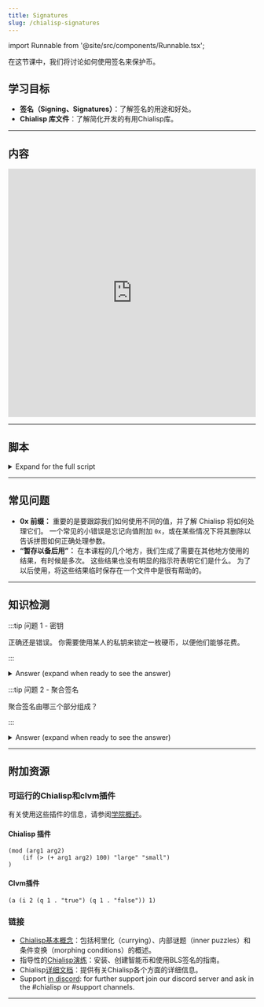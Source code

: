 ```yaml
---
title: Signatures
slug: /chialisp-signatures
---
```


import Runnable from '@site/src/components/Runnable.tsx';

在这节课中，我们将讨论如何使用签名来保护币。

## 学习目标

- **签名（Signing、Signatures）**：了解签名的用途和好处。
- **Chialisp 库文件**：了解简化开发的有用Chialisp库。

---

## 内容

<div class="videoWrapper">
<iframe width="100%" height="504" src="https://www.youtube.com/embed/zD1rhLKgc9Y" frameborder="0" allowfullscreen="allowfullscreen"></iframe>
</div>

---

## 脚本

<details>

<summary> Expand for the full script </summary>

00:00\
我们创建了我们的第一个智能币，并将其安全地保护，只有拥有正确密码的人才能使用它。 在本视频中，我们将使用签名来保护我们的币，以便只有拥有正确签名的人才能使用这个币。

00:20\
那么什么是签名？ 数字签名允许您使用私钥对消息进行签名。 然后，接收方可以使用您的公钥验证此消息。 让我们从签署消息并验证它的示例开始。

00:40\
运行 `chia keys sign --message`，消息为 `"hello"`，`--hdpath m`，然后选择您的钱包ID。 此过程将使用您的私钥对消息 'hello' 进行签名。 要验证此消息，我们将运行 `chia keys verify`，输入消息，然后是签名和发送方的公钥。 (`chia keys verify --message hello --signature [SIG] --public_key [PUB_KEY]`)

01:00\
现在我们知道签名的工作原理了，让我们创建一个只有在提供正确签名时才能花费的币。 因此，在我们的 chialisp 文件中，让我们定义一个接受两个参数的模块。 第一个将是我们稍后将添加的公钥。 这将确定谁可以花费这个币。

01:20\
第二个参数将是决定如何花费币的条件。 接下来，我们将包含一些库，以使我们的代码更易于编写。 第一个库允许我们使用编写的条件代码而不是数字代码，第二个库是一个用于树哈希的库。

01:40\
要安装这些库，在终端中运行此命令。 `cdv clsp retrieve sha256tree condition-codes`. 回到我们的 chialisp 文件，我们将使用 `c` 定义一个组合语句，对于第一个参数，创建一个由 `AGG_SIG_ME` 条件、我们的公钥参数和通过树哈希库的条件参数组成的列表。 (`(c (list AGG_SIG_ME PUBLIC_KEY (sha256tree conditions)) conditions)`)

02:00\
组合语句中的第二个参数将是传递到程序中的条件。 那么这是做什么的呢？ `AGG_SIG_ME` 条件是一个标准条件，用公钥签名消息。 在这种情况下，我们将在键和消息是条件参数的树哈希之后对键进行曲线处理。

02:20\
我们这样做是为了防止农民修改条件。 因此，为了花费币，用户必须提供一个包含条件列表的解决方案；或者他们希望如何花费币的方式；以及一个签名，以表明他们是授权进行操作的人。

02:40\
在本示例中，我们将创建一个解决方案，该解决方案使用 `CREATE_COIN` 条件来解锁币的价值，并将其发送回我们的钱包。 首先，让我们完成创建此币。 我们将使用 `chia keys show` 获取我们的主公钥，并将其曲线化到我们的程序中。 重要的是要用 `0x` 前缀表示它是一个值。

03:00\
现在我们将使用 `opc` 获取拼图展示，并输入编译代码。 记得保存这个以备将来使用。 对于拼图哈希，我们将运行 `opc -h` 并输入编译代码。 我们也会保存这个以备将来使用。 我们需要将拼图哈希编码成一个地址。 运行 `cdv encode --prefix txch` 并输入拼图哈希。

03:20\
这给了我们拼图地址。 现在，我们将发送一定量的 chia 到这个地址以锁定它。 然后我们会检查状态。 一旦确认，我们就可以花费它了。

03:40\
要花费这个币，我们需要创建一个花费包。 看一下这个大纲。 这应该看起来很熟悉，就像我们在上一个视频中创建的花费包一样。 我们需要四件东西，币记录，我们已经计算过的拼图展示，我们想要提供的解决方案以及一个聚合签名来授权我们的花费。

04:00\
要获取币记录，请运行 `cdv rpc coinrecords --by puzzlehash`，并输入之前的拼图哈希。 复制币对象，并将其粘贴到花费包模板中。 接下来，我们可以输入我们之前计算过的拼图展示。 对于解决方案，我们将需要做一些工作。

04:20\
我们将使用标准条件 `CREATE_COIN` 来解锁币的价值，并将其发送回我们的钱包。 为此，我们需要我们的地址，我们可以使用 `chia wallet get address` 获取，然后解码以获取钱包地址拼图哈希，并使用 `cdv decode` 和我们的地址。

04:40\
为了制作解决方案，我们将运行此命令，其中 `51` 是 `CREATE_COIN` 条件代码，我们的钱包地址拼图哈希，以及一个以 mojo 为单位的金额。 我们可以将此响应输入到我们的花费包的解决方案中。

05:00\
最后，聚合签名。 请记住，我们正在签名的消息是我们的条件的树哈希；或我们的解决方案。 首先，让我们生成该哈希。 接下来，我们还需要币 ID 和起源挑战。 起源挑战是每个网络的标准值。

05:20\
你可以通过输入 `chia show -s` 并搜索 'genesis challenge' 来找到适当的挑战。 对于币 ID，实际上我们需要父 ID、拼图哈希和金额，这些都可以在我们之前复制的币记录中找到。

05:40\
要获取币 ID，我们将运行 `cdv inspect -id coins`，然后输入父 ID、拼图哈希和金额。 （`cdv inspect -id coins --parent-id [PARENT_ID] --puzzle-hash [PUZZLE_HASH] --amount [AMOUNT]`）`AGG_SIG_ME` 条件期望条件树哈希、币 ID 和起源挑战的连接，因此运行

06:00\
`concat` 条件树哈希、币 ID 和起源挑战。 确保使用前缀 `0x` 表示这些都是值。 现在让我们对此消息进行签名，并且由于我们没有将其用作值，请记住这次删除 `0x` 前缀。

06:20\
现在我们可以将此签名输入到我们的花费包中并进行推送。 运行 `cdv rpc pushtx spendbundle.json`。 如果您的签名不正确，您将收到一个失败消息。 否则，恭喜！ 您已经创建了一个智能币，并使用签名进行了保护。

06:40\
在本视频中，我们讨论了签名的工作原理、它们的重要性以及如何将它们实现到智能币中。 非常感谢观看，我们下次见。

</details>

---

## 常见问题

- **0x 前缀：** 重要的是要跟踪我们如何使用不同的值，并了解 Chialisp 将如何处理它们。 一个常见的小错误是忘记向值附加 `0x`，或在某些情况下将其删除以告诉拼图如何正确处理参数。
- **“暂存以备后用”：** 在本课程的几个地方，我们生成了需要在其他地方使用的结果，有时候是多次。 这些结果也没有明显的指示符表明它们是什么。 为了以后使用，将这些结果临时保存在一个文件中是很有帮助的。

---

## 知识检测

:::tip 问题 1 - 密钥

正确还是错误。 你需要使用某人的私钥来锁定一枚硬币，以便他们能够花费。

:::

<details>

<summary> Answer (expand when ready to see the answer)  </summary>

错误 你应该使用他们的公钥。 私钥应保密，永远不应透露给任何人。

</details>

:::tip 问题 2 - 聚合签名

聚合签名由哪三个部分组成？

:::

<details>

<summary> Answer (expand when ready to see the answer) </summary>

`AGG_SIG_ME`条件期望以下值的串联：

1. 条件的树哈希。
2. 币的ID。
3. 创世挑战。

</details>

---

## 附加资源

### 可运行的Chialisp和clvm插件

有关使用这些插件的信息，请参阅[学院概述](/academy-overview#可运行的chialisp和clvm插件)。

#### Chialisp 插件

<Runnable flavor='chialisp' input='(10 99)'>

```chialisp
(mod (arg1 arg2)
    (if (> (+ arg1 arg2) 100) "large" "small")
)
```

</Runnable>

#### Clvm插件

<Runnable flavor='clvm' input='(1)'>

```chialisp
(a (i 2 (q 1 . "true") (q 1 . "false")) 1)
```

</Runnable>

### 链接

- [Chialisp基本概念](https://docs.chia.net/guides/chialisp-concepts)：包括柯里化（currying）、内部谜题（inner puzzles）和条件变换（morphing conditions）的概述。
- 指导性的[Chialisp演练](https://docs.chia.net/guides/)：安装、创建智能币和使用BLS签名的指南。
- Chialisp[详细文档](https://chialisp.com/)：提供有关Chialisp各个方面的详细信息。
- Support [in discord](https://discord.gg/chia): for further support join our discord server and ask in the #chialisp or #support channels.

---
